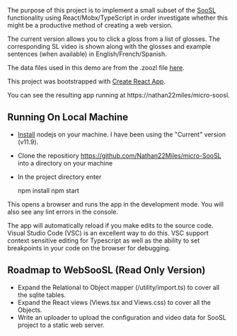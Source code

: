 The purpose of this project is to implement a small subset of the [SooSL](https://www.soosl.net) functionality using React/Mobx/TypeScript in order
investigate whether this might be a productive method of creating a web version.

The current version allows you to click a gloss from a list of glosses. The corresponding SL video is shown along with the glosses and example sentences (when available) in English/French/Spanish.

The data files used in this demo are from the .zoozl file [here](https://www.soosl.net/software.html).

This project was bootstrapped with [Create React App](https://github.com/facebook/create-react-app).

You can see the resulting app running at https://nathan22miles/micro-soosl.

## Running On Local Machine

* [Install](https://nodejs.org/en/download/current/) nodejs on your machine. I have been using the "Current" version (v11.9).
* Clone the repositiory https://github.com/Nathan22Miles/micro-SooSL into a directory on your machine
* In the project directory enter

    npm install
    npm start

This opens a browser and runs the app in the development mode.
You will also see any lint errors in the console.

The app will automatically reload if you make edits to the source code.
Visual Studio Code (VSC) is an excellent way to do this.
VSC support context sensitive editing for Typescript as well as the ability
to set breakpoints in your code on the browser for debugging.

## Roadmap to WebSooSL (Read Only Version)

* Expand the Relational to Object mapper (/utility/import.ts) to cover all the sqlite tables.
* Expand the React views (Views.tsx and Views.css) to cover all the Objects.
* Write an uploader to upload the configuration and video data for SooSL project to a static
web server.

